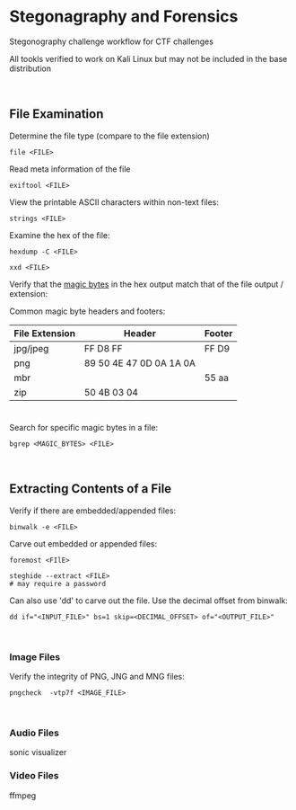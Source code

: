 # Stegonagraphy and Forensics 

Stegonography challenge workflow for CTF challenges

All tookls verified to work on Kali Linux but may not be included in the base distribution

<br />

## File Examination

Determine the file type (compare to the file extension) 
```
file <FILE>
```
Read meta information of the file
```
exiftool <FILE>
```
View the printable ASCII characters within non-text files:
```
strings <FILE>
```
Examine the hex of the file:
```
hexdump -C <FILE>

xxd <FILE>
```
Verify that the [magic bytes](https://en.wikipedia.org/wiki/List_of_file_signatures) in the hex output match that of the file output / extension:


Common magic byte headers and footers:

| File Extension  | Header | Footer |
| ------------- | ------------- | ------------- |
| jpg/jpeg  | FF D8 FF  | FF D9 |
| png | 89 50 4E 47 0D 0A 1A 0A | |
| mbr |  | 55 aa |
| zip| 50 4B 03 04 |  |
#

Search for specific magic bytes in a file:
```
bgrep <MAGIC_BYTES> <FILE> 
```

<br />

## Extracting Contents of a File

Verify if there are embedded/appended files:
```
binwalk -e <FILE>
```
Carve out embedded or appended files:
```
foremost <FIlE>

steghide --extract <FILE>
# may require a password
```
Can also use 'dd' to carve out the file.  Use the decimal offset from binwalk:
```
dd if="<INPUT_FILE>" bs=1 skip=<DECIMAL_OFFSET> of="<OUTPUT_FILE>"
```

<br />

### Image Files 

Verify the integrity of PNG, JNG and MNG files:
```
pngcheck  -vtp7f <IMAGE_FILE>
```

<br />

### Audio Files 

sonic visualizer

### Video Files 

ffmpeg






